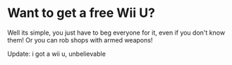 <meta name="title" content="How to get a free Wii U">
<meta name="description" content="Best ways to get a free Wii U!"> 
<meta name="author" content="Nintendo"> 

# Want to get a free Wii U?
Well its simple, you just have to beg everyone for it, even if you don't know them!
Or you can rob shops with armed weapons!


Update: i got a wii u, unbelievable
